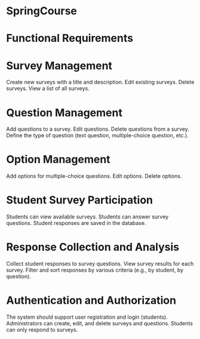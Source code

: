 # SpringCourse
# Functional Requirements

# Survey Management
Create new surveys with a title and description.
Edit existing surveys.
Delete surveys.
View a list of all surveys.

# Question Management
Add questions to a survey.
Edit questions.
Delete questions from a survey.
Define the type of question (text question, multiple-choice question, etc.).

# Option Management
Add options for multiple-choice questions.
Edit options.
Delete options.

# Student Survey Participation
Students can view available surveys.
Students can answer survey questions.
Student responses are saved in the database.

# Response Collection and Analysis
Collect student responses to survey questions.
View survey results for each survey.
Filter and sort responses by various criteria (e.g., by student, by question).

# Authentication and Authorization
The system should support user registration and login (students).
Administrators can create, edit, and delete surveys and questions.
Students can only respond to surveys.
